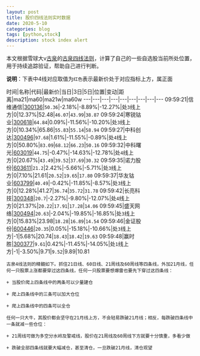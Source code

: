 ```yaml
---
layout: post
title: 股价四线法则实时数据
date: 2020-5-10
categories: blog
tags: [python,stock]
description: stock index alert
---
```



本文根据雪球大v[古泉](https://xueqiu.com/u/7148646888)的[古泉四线法则](https://xueqiu.com/7148646888/130498192)，计算了自己的一些自选股当前所处位置，用于持续追踪验证，帮助自己进行判断。

**说明**：下表中4线对应取值为`红色`表示最新价处于对应指标上方，属正面

时间|名称|代码|最新价|当日|3日|5日|位置|变动|距离|ma21|ma60|ma21w|ma60w
---|---|---|---|---|---|---|---|---
09:59:21|信维通信|[300136](https://xueqiu.com/S/SZ300136)|`50.36`|-2.18%|-8.89%|-12.27%|处`3`线上方|0|12.37%|52.48|`46.07`|`43.99`|`38.87`
09:59:24|寒锐钴业|[300618](https://xueqiu.com/S/SZ300618)|`64.84`|0.09%|-11.56%|-10.20%|处`3`线上方|0|10.34%|65.86|`55.83`|`55.14`|`58.94`
09:59:27|中科创达|[300496](https://xueqiu.com/S/SZ300496)|`97.68`|1.61%|-11.55%|-0.89%|处`4`线上方|0|50.80%|`83.09`|`68.12`|`66.23`|`50.16`
09:59:32|中科曙光|[603019](https://xueqiu.com/S/SH603019)|`44.75`|-0.47%|-14.63%|-12.78%|处`4`线上方|0|20.67%|`43.49`|`39.52`|`37.69`|`30.32`
09:59:35|诺力股份|[603611](https://xueqiu.com/S/SH603611)|`21.2`|2.42%|-5.66%|-5.71%|处`3`线上方|0|7.10%|21.61|`20.52`|`19.65`|`17.80`
09:59:37|华友钴业|[603799](https://xueqiu.com/S/SH603799)|`40.49`|-0.42%|-11.85%|-8.57%|处`3`线上方|0|12.28%|41.27|`36.74`|`35.72`|`31.78`
09:59:42|长亮科技|[300348](https://xueqiu.com/S/SZ300348)|`20.7`|-2.27%|-9.80%|-12.07%|处`4`线上方|0|21.37%|`20.22`|`17.91`|`17.28`|`14.06`
09:59:45|盛天网络|[300494](https://xueqiu.com/S/SZ300494)|`20.63`|-2.04%|-19.85%|-16.85%|处`3`线上方|0|15.83%|23.98|`18.28`|`16.89`|`14.54`
09:59:46|金证股份|[600446](https://xueqiu.com/S/SH600446)|`20.35`|0.05%|-15.18%|-10.66%|处`3`线上方|-1|5.68%|20.74|`18.43`|`18.42`|`19.63`
09:59:48|赢时胜|[300377](https://xueqiu.com/S/SZ300377)|`9.61`|0.42%|-11.45%|-14.05%|处`1`线上方|-1|-3.50%|9.71|`9.52`|9.89|10.81

```
古泉4线法则的精髓如下。抓住21日线、60日线、21周线及60周线等四条线，外加21月线，任何一只股票上涨都要穿过这四条线，任何一只股票要想爆雷也要先下穿过这四条线：

+ 当股价爬上四条线中的两条可以少量建仓

+ 爬上四条线中的三条可以加大仓位

+ 爬上四条线中的四条可以全仓

任何一只大牛，其股价都会坚守在21月线上方，不会轻易跌破21月线；相反，每跌破四条线中一条就减一些仓位：

+ 21周线可做为多空分水岭及警戒线，股价在21周线及60周线下方就要十分慎重，多看少做

+ 跌破全部四条线就要大幅减仓，甚至清仓，一旦跌破21月线，清仓观望
```